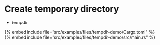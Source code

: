 # Create temporary directory

* tempdir

{% embed include file="src/examples/files/tempdir-demo/Cargo.toml" %}
{% embed include file="src/examples/files/tempdir-demo/src/main.rs" %}


